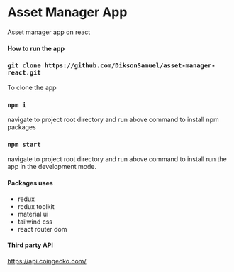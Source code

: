 
# Asset Manager App

Asset manager app on react

#### How to run the app

### `git clone https://github.com/DiksonSamuel/asset-manager-react.git`

To clone the app

### `npm i`
navigate to project root directory and run above command to install npm packages

### `npm start`
navigate to project root directory and run above command to install run the app in the development mode.


#### Packages uses
- redux
- redux toolkit
- material ui
- tailwind css
- react router dom

#### Third party API
https://api.coingecko.com/




